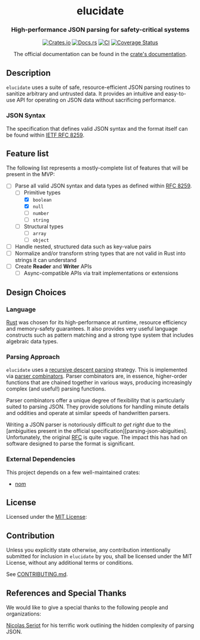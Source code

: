 <div align="center">
  <h1>elucidate</h1>
  <h3>High-performance JSON parsing for safety-critical systems</h3>

[![Crates.io](https://img.shields.io/crates/v/elucidate.svg)](https://crates.io/crates/elucidate)
[![Docs.rs](https://docs.rs/elucidate/badge.svg)](https://docs.rs/elucidate)
[![CI](https://github.com/dark-fusion/elucidate/workflows/CI/badge.svg)](https://github.com/dark-fusion/elucidate/actions)
[![Coverage Status](https://coveralls.io/repos/github/dark-fusion/elucidate/badge.svg?branch=main)](https://coveralls.io/github/dark-fusion/elucidate?branch=main)

The official documentation can be found in the [crate's documentation][docs-rs].

</div>

## Description

`elucidate` uses a suite of safe, resource-efficient JSON parsing routines to sanitize arbitrary and
untrusted data. It provides an intuitive and easy-to-use API for operating on JSON data without
sacrificing performance.

### JSON Syntax

The specification that defines valid JSON syntax and the format itself can be found
within [IETF RFC 8259][rfc-8259].

## Feature list

The following list represents a mostly-complete list of features that will be present in the MVP:

- [ ] Parse all valid JSON syntax and data types as defined within [RFC 8259][rfc-8259].
    - [ ] Primitive types
        - [X] `boolean`
        - [X] `null`
        - [ ] `number`
        - [ ] `string`
    - [ ] Structural types
        - [ ] `array`
        - [ ] `object`
- [ ] Handle nested, structured data such as key-value pairs
- [ ] Normalize and/or transform string types that are not valid in Rust into strings it can
  understand
- [ ] Create **Reader** and **Writer** APIs
    - [ ] Async-compatible APIs via trait implementations or extensions

## Design Choices

### Language

[Rust](https://rust-lang.org/) was chosen for its high-performance at runtime, resource
efficiency and memory-safety guarantees. It also provides very useful language constructs such as
pattern matching and a strong type system that includes algebraic data types.

### Parsing Approach

`elucidate` uses a [recursive descent parsing][recursive-descent-wiki] strategy. This is implemented
via [parser combinators][parser-combinator-wiki]. Parser combinators are, in essence, higher-order
functions that are chained together in various ways, producing increasingly complex (and useful!)
parsing functions.

Parser combinators offer a unique degree of flexibility that is particularly suited to parsing JSON.
They provide solutions for handling
minute details and oddities and operate at similar speeds of handwritten
parsers.

Writing a JSON parser is notoriously difficult _to get right_ due to
the [ambiguities present in the official specification][parsing-json-abiguities]. Unfortunately, the
original [RFC][rfc-8259] is quite vague. The impact this has had on software designed to
parse the format is significant.

### External Dependencies

This project depends on a few well-maintained crates:

- [nom](https://github.com/Geal/nom)

## License

Licensed under the [MIT License](/LICENSE):

## Contribution

Unless you explicitly state otherwise, any contribution intentionally submitted
for inclusion in `elucidate` by you, shall be licensed under the MIT License, without any additional
terms or conditions.

See [CONTRIBUTING.md](/CONTRIBUTING.md).

## References and Special Thanks

We would like to give a special thanks to the following people and organizations:

[Nicolas Seriot](https://seriot.ch/) for his terrific work outlining the hidden complexity of
parsing JSON.

<!-- External links -->

[docs-rs]: https://docs.rs/elucidate/latest/elucidate

[rfc-8259]: https://datatracker.ietf.org/doc/html/rfc8259

[parser-combinator-wiki]: https://en.wikipedia.org/wiki/Parser_combinator

[recursive-descent-wiki]: https://en.wikipedia.org/wiki/Recursive_descent_parser

[parsing-json-minefield]: https://seriot.ch/projects/parsing_json.html

[parsing-json-ambiguities]: https://seriot.ch/projects/parsing_json.html#26
